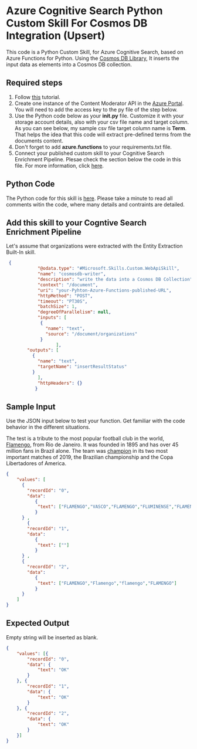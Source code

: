 # Azure Cognitive Search Python Custom Skill For Cosmos DB Integration (Upsert)

This code is a Python Custom Skill, for Azure Cognitive Search, based on Azure Functions for Python. Using the [Cosmos DB Library](https://docs.microsoft.com/en-us/azure/azure-functions/functions-bindings-cosmosdb-v2?tabs=python), It inserts the input data as elements into a Cosmos DB collection.

## Required steps

1. Follow [this](https://docs.microsoft.com/en-us/azure/azure-functions/functions-create-first-function-python) tutorial.
1. Create one instance of the Content Moderator API in the [Azure Portal](https://ms.portal.azure.com/). You will need to add the access key to the py file of the step below.
1. Use the Python code below as your **__init__.py** file. Customize it with your storage account details, also with your csv file name and target column. As you can see below, my sample csv file target column name is **Term**. That helps the idea that this code will extract pre-defined terms from the documents content.
1. Don't forget to add **azure.functions** to your requirements.txt file.
1. Connect your published custom skill to your Cognitive Search Enrichment Pipeline. Plesae check the section below the code in this file. For more information, click [here](https://docs.microsoft.com/en-us/azure/search/cognitive-search-create-custom-skill-example#connect-to-your-pipeline).

## Python Code

The Python code for this skill is [here](./__init__.py). Please take a minute to read all comments witin the code, where many details and contraints are detailed.

## Add this skill to your Cogntive Search Enrichment Pipeline

Let's assume that organizations were extracted with the Entity Extraction Built-In skill.

```json
 {
            "@odata.type": "#Microsoft.Skills.Custom.WebApiSkill",
            "name": "cosmosdb-writer",
            "description": "write the data into a Cosmos DB Collection",
            "context": "/document",
            "uri": "your-Pyhton-Azure-Functions-published-URL",
            "httpMethod": "POST",
            "timeout": "PT30S",
            "batchSize": 1,
            "degreeOfParallelism": null,
            "inputs": [
             {
               "name": "text",
               "source": "/document/organizations"
             }
                   ],
        "outputs": [
          {
            "name": "text",
            "targetName": "insertResultStatus"
          }
            ],
            "httpHeaders": {}
           }
```

## Sample Input

Use the JSON input below to test your function. Get familiar with the code behavior in the different situations. 

The test is a tribute to the most popular football club in the world, [Flamengo](https://en.wikipedia.org/wiki/Clube_de_Regatas_do_Flamengo), from Rio de Janeiro. It was founded in 1895 and has over 45 million fans in Brazil alone. The team was [champion](https://www.youtube.com/watch?time_continue=11&v=371FOyquzno) in its two most important matches of 2019, the Brazilian championship and the Copa Libertadores of America.

```json
{
    "values": [
      {
        "recordId": "0",
        "data":
           {
            "text": ["FLAMENGO","VASCO","FLAMENGO","FLUMINENSE","FLAMENGO"]
           }
      } ,
        {
        "recordId": "1",
        "data":
           {
            "text": [""]
           }
      } ,    
      {
        "recordId": "2",
        "data":
           {
            "text": ["FLAMENGO","Flamengo","flamengo","FLAMENGO"]
           }
      } 
    ]
}
```

## Expected Output

Empty string will be inserted as blank.

```json
{
    "values": [{
        "recordId": "0",
        "data": {
            "text": "OK"
        }
    }, {
        "recordId": "1",
        "data": {
            "text": "OK"
        }
    }, {
        "recordId": "2",
        "data": {
            "text": "OK"
        }
    }]
}
```

